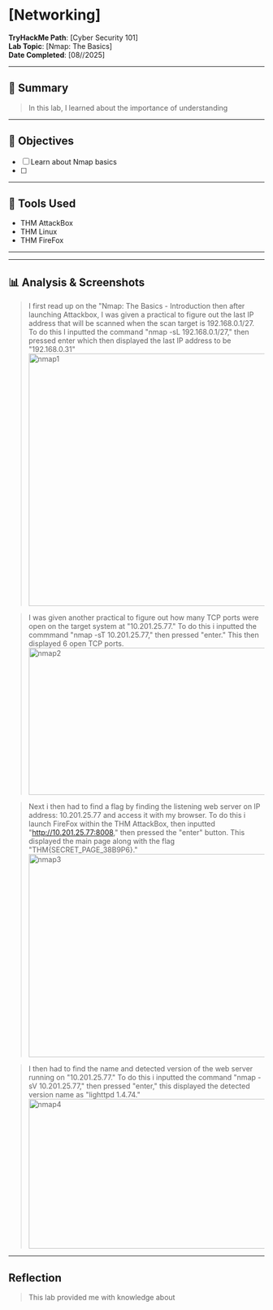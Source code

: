 # [Networking]

**TryHackMe Path**: [Cyber Security 101]  
**Lab Topic**: [Nmap: The Basics]  
**Date Completed**: [08//2025]

---

## 🧠 Summary

> In this lab, I learned about the importance of understanding


---

## 🎯 Objectives
- [ ] Learn about Nmap basics
- [ ]
     
---

## 🧰 Tools Used
- THM AttackBox
- THM Linux
- THM FireFox
  
---

---

## 📊 Analysis & Screenshots

> I first read up on the "Nmap: The Basics - Introduction then after launching Attackbox, I was given a practical to figure out the last IP address that will be scanned when the scan target is
192.168.0.1/27. To do this I inputted the command "nmap -sL 192.168.0.1/27," then pressed enter which then displayed the last IP address to be "192.168.0.31"
> <img width="742" height="496" alt="nmap1" src="https://github.com/user-attachments/assets/e7cb2cd3-3392-4eff-a912-a97fd4781363" />

> I was given another practical to figure out how many TCP ports were open on the target system at "10.201.25.77." To do this i inputted the commmand "nmap -sT 10.201.25.77," then pressed "enter."
This then displayed 6 open TCP ports.
> <img width="735" height="289" alt="nmap2" src="https://github.com/user-attachments/assets/553f5346-acbe-4b72-92f2-8e8f48f6df55" />

> Next i then had to find a flag by finding the listening web server on IP address: 10.201.25.77 and access it with my browser. To do this i launch FireFox within the THM AttackBox, then inputted
"http://10.201.25.77:8008," then pressed the "enter" button. This displayed the main page along with the flag "THM{SECRET_PAGE_38B9P6}."
> <img width="659" height="399" alt="nmap3" src="https://github.com/user-attachments/assets/a454c0c6-7a88-4a6d-8c0e-6d6fa51b74f7" />

> I then had to find the name and detected version of the web server running on "10.201.25.77." To do this i inputted the command "nmap -sV 10.201.25.77," then pressed "enter," this displayed
the detected version name as "lighttpd 1.4.74."
> <img width="725" height="294" alt="nmap4" src="https://github.com/user-attachments/assets/438d20da-876a-4f2d-9fbb-ed8fff2f9034" />

>







---

## Reflection

> This lab provided me with knowledge about 


